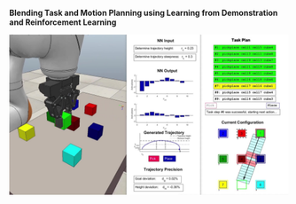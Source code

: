 **Blending Task and Motion Planning using Learning from Demonstration and Reinforcement Learning**


![TAMP_simluation](https://github.com/domi20u/Projects/blob/master/TAMP%20using%20LfD%20%26%20RL/TAMP_sorting_cubes.jpg)
